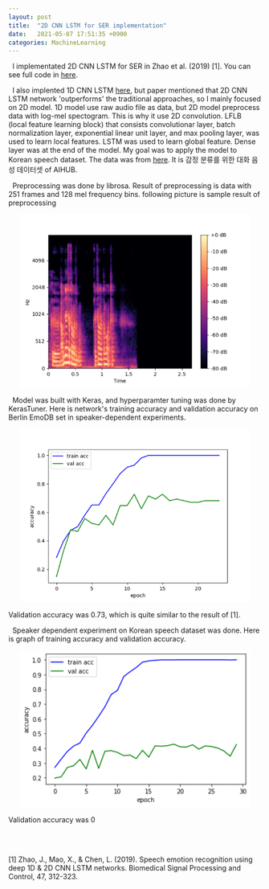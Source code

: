 ```yaml
---
layout: post
title:  "2D CNN LSTM for SER implementation"
date:   2021-05-07 17:51:35 +0900
categories: MachineLearning
---
```


&nbsp;&nbsp;I implementated 2D CNN LSTM for SER in Zhao et al. (2019) [1]. You can see full code in [here][2Dgithub].

[2Dgithub]: https://github.com/buaaaaang/20210507-2D-CNN-LSTM

&nbsp;&nbsp;I also implented 1D CNN LSTM [here][1Dgithub], but paper mentioned that 2D CNN LSTM network 'outperforms' the traditional approaches, so I mainly focused on 2D model. 1D model use raw audio file as data, but 2D model preprocess data with log-mel spectogram. This is why it use 2D convolution. LFLB (local feature learning block) that consists convolutionar layer, batch normalization layer, exponential linear unit layer, and max pooling layer, was used to learn local features. LSTM was used to learn global feature. Dense layer was at the end of the model.
My goal was to apply the model to Korean speech dataset. The data was from [here][link]. It is 감정 분류를 위한 대화 음성 데이터셋 of AIHUB.

[1Dgithub]: https://github.com/buaaaaang/20210504-1D-CNN-LSTM
[link]: https://aihub.or.kr/keti_data_board/language_intelligence

&nbsp;&nbsp;Preprocessing was done by librosa. Result of preprocessing is data with 251 frames and 128 mel frequency bins. following picture is sample result of preprocessing

<p align="center">
  <img width="460" src="/assets/2021-05-07-2D-CNN-LSTM/log_mel_sample.png">
</p>

&nbsp;&nbsp;Model was built with Keras, and hyperparamter tuning was done by KerasTuner. Here is network's training accuracy and validation accuracy on Berlin EmoDB set in speaker-dependent experiments.

<p align="center">
  <img width="460" src="/assets/2021-05-07-2D-CNN-LSTM/acc-epoch_original_B.png">
</p>

Validation accuracy was 0.73, which is quite similar to the result of [1].

&nbsp;&nbsp;Speaker dependent experiment on Korean speech dataset was done. Here is graph of training accuracy and validation accuracy.

<p align="center">
  <img width="460" src="/assets/2021-05-07-2D-CNN-LSTM/acc-epoch_original_K.png">
</p>

Validation accuracy was 0

<br/>
<br/>

[1] Zhao, J., Mao, X., & Chen, L. (2019). Speech emotion recognition using deep 1D & 2D CNN LSTM networks. Biomedical Signal Processing and Control, 47, 312-323.

